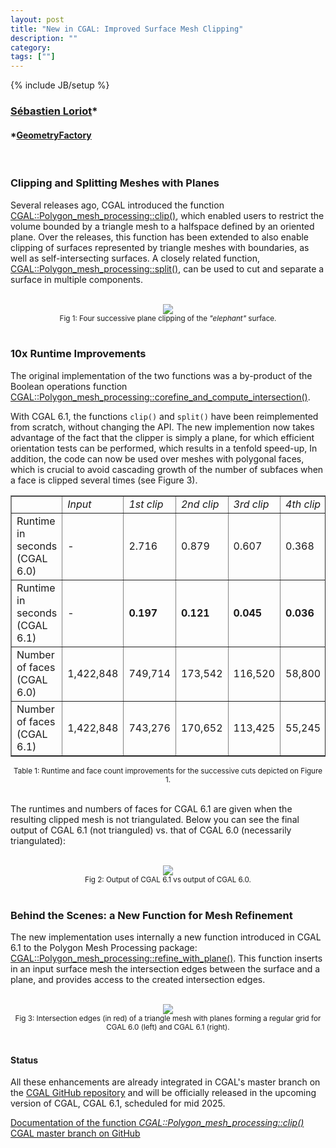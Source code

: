 ```yaml
---
layout: post
title: "New in CGAL: Improved Surface Mesh Clipping"
description: ""
category:
tags: [""]
---
```

{% include JB/setup %}

<h3><a href="https://geometryfactory.com/who-we-are/">Sébastien Loriot</a>&#42;</h3>
<h4>&#42;<a href="https://geometryfactory.com/">GeometryFactory</a></h4>

<br>
<h3>Clipping and Splitting Meshes with Planes</h3>

<p>Several releases ago, CGAL introduced the function <a href="https://doc.cgal.org/latest/Polygon_mesh_processing/group__PMP__corefinement__grp.html#ga88ea5360f9fe65458f9086b453447662">CGAL::Polygon_mesh_processing::clip()</a>,
which enabled users to restrict the volume bounded by a triangle mesh to a halfspace defined
by an oriented plane. Over the releases, this function has been extended to also enable clipping
of surfaces represented by triangle meshes with boundaries, as well as self-intersecting surfaces.
A closely related function, <a href="https://doc.cgal.org/latest/Polygon_mesh_processing/group__PMP__corefinement__grp.html#ga0c49ffd458b13ee9489cad2321656f71">CGAL::Polygon_mesh_processing::split()</a>, can be used
to cut and separate a surface in multiple components.
</p>

<br>
<div style="text-align:center;">
  <a href="../../../../images/clip_ex.png"><img src="../../../../images/clip_ex.png" style="max-width:95%"/></a>
  <br><small>Fig 1: Four successive plane clipping of the <em>"elephant"</em> surface.</small>
</div>

<br>
<h3>10x Runtime Improvements</h3>

<p>
The original implementation of the two functions was a by-product of the Boolean operations
function <a href="https://doc.cgal.org/latest/Polygon_mesh_processing/group__PMP__corefinement__grp.html#ga3ff96d36cad8f37efcdada916c46fbbe">CGAL::Polygon_mesh_processing::corefine_and_compute_intersection()</a>.

With CGAL 6.1, the functions <code>clip()</code> and <code>split()</code> have been reimplemented from scratch, without changing the API.
The new implemention now takes advantage of the fact that the clipper is simply a plane,
for which efficient orientation tests can be performed, which results in a tenfold speed-up,
In addition, the code can now be used over meshes with polygonal faces, which is crucial
to avoid cascading growth of the number of subfaces when a face is clipped several times (see Figure 3).
</p>

<!--
|                            | Input     | 1st clip  | 2nd clip  | 3rd clip | 4th clip |
| ---------------------------|  -------  | --------- | --------- | -------- | -------- |
| Runtime in s. (CGAL 6.0)   |    -      | 2.71621   | 0.87903   | 0.60735  | 0.36834  |
| Runtime in s. (CGAL 6.1)   |    -      | 0.19656   | 0.12051   | 0.04491  | 0.03605  |
| Number of faces (CGAL 6.0) | 1,422,848 | 749,714   | 173,542   | 116,520  | 58,800   |
| Number of faces (CGAL 6.1) | 1,422,848 | 743,276   | 170,652   | 113,425  | 55,245   |
-->

<table style="width:100%" border="1">
  <tr>
    <td></td>
    <td><em>Input</em></td>
    <td><em>1st clip</em></td>
    <td><em>2nd clip</em></td>
    <td><em>3rd clip</em></td>
    <td><em>4th clip</em></td>
  </tr>
  <tr>
    <td>Runtime in seconds (CGAL 6.0)</td>
    <td>-</td>
    <td>2.716</td>
    <td>0.879</td>
    <td>0.607</td>
    <td>0.368</td>
  </tr>
  <tr>
    <td>Runtime in seconds (CGAL 6.1)</td>
    <td>-</td>
    <td><b>0.197</b></td>
    <td><b>0.121</b></td>
    <td><b>0.045</b></td>
    <td><b>0.036</b></td>
  </tr>
  <tr>
    <td>Number of faces (CGAL 6.0)</td>
    <td>1,422,848</td>
    <td>749,714</td>
    <td>173,542</td>
    <td>116,520</td>
    <td>58,800</td>
  </tr>
  <tr>
    <td>Number of faces (CGAL 6.1)</td>
    <td>1,422,848</td>
    <td>743,276</td>
    <td>170,652</td>
    <td>113,425</td>
    <td>55,245</td>
  </tr>
</table>
<div style="text-align:center;">
  <small>Table 1: Runtime and face count improvements for the successive cuts depicted on Figure 1.</small>
</div>

<br>
<p>The runtimes and numbers of faces for CGAL 6.1 are given when the resulting clipped mesh is not triangulated.
Below you can see the final output of CGAL 6.1 (not trianguled) vs. that of CGAL 6.0 (necessarily triangulated):</p>

<br>
<div style="text-align:center;">
  <a href="../../../../images/clip_with_edges.png"><img src="../../../../images/clip_with_edges.png" style="max-width:95%"/></a>
  <br><small>Fig 2: Output of CGAL 6.1 vs output of CGAL 6.0.</small>
</div>

<br>
<h3>Behind the Scenes: a New Function for Mesh Refinement</h3>

<p>The new implementation uses internally a new function introduced in CGAL 6.1 to the Polygon Mesh Processing package:
<a href="https://cgal.geometryfactory.com/CGAL/doc/master/Polygon_mesh_processing/group__PMP__corefinement__grp.html#gacb9d68fa4dea8fd03ec53b56a16d6fc6">CGAL::Polygon_mesh_processing::refine_with_plane()</a>.
This function inserts in an input surface mesh the intersection edges between the surface and a plane,
and provides access to the created intersection edges.
</p>

<br>
<div style="text-align:center;">
  <a href="../../../../images/refine_with_planes.png"><img src="../../../../images/refine_with_planes.png" style="max-width:95%"/></a>
  <br><small>Fig 3: Intersection edges (in red) of a triangle mesh with planes forming a regular grid for CGAL 6.0 (left) and CGAL 6.1 (right).</small>
</div>

<br>
<h4>Status</h4>

<p>All these enhancements are already integrated in CGAL's master branch on the
<a href="https://github.com/CGAL/cgal/">CGAL GitHub repository</a> and
will be officially released in the upcoming version of CGAL, CGAL 6.1, scheduled for mid 2025.</p>

<i class="bi bi-book"></i>
<a href="https://cgal.geometryfactory.com/CGAL/doc/master/Polygon_mesh_processing/group__PMP__corefinement__grp.html#ga5dc9e7acf8433235adc7b91ac93a7d42">Documentation of the function <em>CGAL::Polygon_mesh_processing::clip()</em></a>
<br>
<i class="bi bi-arrow-down-circle"></i>
<a href="https://github.com/CGAL/cgal/tree/master">CGAL master branch on GitHub</a>
<br><br>

